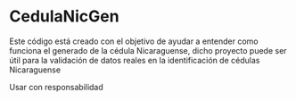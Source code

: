 # CedulaNicGen

Este código está creado con el objetivo de ayudar a entender como funciona el generado de la cédula Nicaraguense, dicho proyecto puede ser útil para la validación de datos reales en la identificación de cédulas Nicaraguense

Usar con responsabilidad
